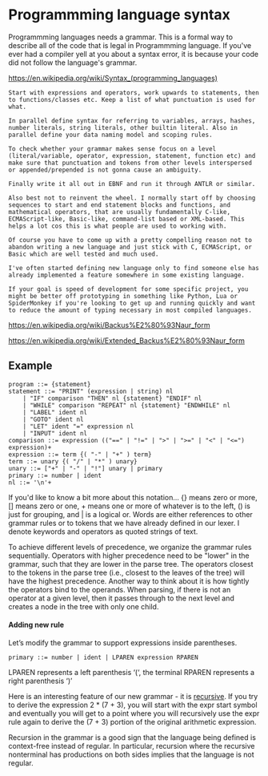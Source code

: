 # Programmming language syntax

Programmming languages needs a grammar. This is a formal way to describe all of the code that is legal in Programmming language. 
If you've ever had a compiler yell at you about a syntax error, it is because your code did not follow the language's grammar.

https://en.wikipedia.org/wiki/Syntax_(programming_languages)

```
Start with expressions and operators, work upwards to statements, then to functions/classes etc. Keep a list of what punctuation is used for what.

In parallel define syntax for referring to variables, arrays, hashes, number literals, string literals, other builtin literal. Also in parallel define your data naming model and scoping rules.

To check whether your grammar makes sense focus on a level (literal/variable, operator, expression, statement, function etc) and make sure that punctuation and tokens from other levels interspersed or appended/prepended is not gonna cause an ambiguity.

Finally write it all out in EBNF and run it through ANTLR or similar.

Also best not to reinvent the wheel. I normally start off by choosing sequences to start and end statement blocks and functions, and mathematical operators, that are usually fundamentally C-like, ECMAScript-like, Basic-like, command-list based or XML-based. This helps a lot cos this is what people are used to working with.

Of course you have to come up with a pretty compelling reason not to abandon writing a new language and just stick with C, ECMAScript, or Basic which are well tested and much used.

I've often started defining new language only to find someone else has already implemented a feature somewhere in some existing language.

If your goal is speed of development for some specific project, you might be better off prototyping in something like Python, Lua or SpiderMonkey if you're looking to get up and running quickly and want to reduce the amount of typing necessary in most compiled languages.
```

https://en.wikipedia.org/wiki/Backus%E2%80%93Naur_form

https://en.wikipedia.org/wiki/Extended_Backus%E2%80%93Naur_form

## Example

```
program ::= {statement}
statement ::= "PRINT" (expression | string) nl
    | "IF" comparison "THEN" nl {statement} "ENDIF" nl
    | "WHILE" comparison "REPEAT" nl {statement} "ENDWHILE" nl
    | "LABEL" ident nl
    | "GOTO" ident nl
    | "LET" ident "=" expression nl
    | "INPUT" ident nl
comparison ::= expression (("==" | "!=" | ">" | ">=" | "<" | "<=") expression)+
expression ::= term {( "-" | "+" ) term}
term ::= unary {( "/" | "*" ) unary}
unary ::= ["+" | "-" | "!"] unary | primary
primary ::= number | ident
nl ::= '\n'+
```

If you'd like to know a bit more about this notation... {} means zero or more, [] means zero or one, + means one or more of whatever is to the left, () is just for grouping, and | is a logical or. Words are either references to other grammar rules or to tokens that we have already defined in our lexer. I denote keywords and operators as quoted strings of text.

To achieve different levels of precedence, we organize the grammar rules sequentially. Operators with higher precedence need to be "lower" in the grammar, such that they are lower in the parse tree. The operators closest to the tokens in the parse tree (i.e., closest to the leaves of the tree) will have the highest precedence. Another way to think about it is how tightly the operators bind to the operands. When parsing, if there is not an operator at a given level, then it passes through to the next level and creates a node in the tree with only one child.

#### Adding new rule

Let’s modify the grammar to support expressions inside parentheses.
```
primary ::= number | ident | LPAREN expression RPAREN
```

LPAREN represents a left parenthesis ‘(‘, the terminal RPAREN represents a right parenthesis ‘)’

Here is an interesting feature of our new grammar - it is [recursive](https://en.wikipedia.org/wiki/Recursive_descent_parser). If you try to derive the expression 2 * (7 + 3), you will start with the expr start symbol and eventually you will get to a point where you will recursively use the expr rule again to derive the (7 + 3) portion of the original arithmetic expression.

Recursion in the grammar is a good sign that the language being defined is context-free instead of regular. In particular, recursion where the recursive nonterminal has productions on both sides implies that the language is not regular.
